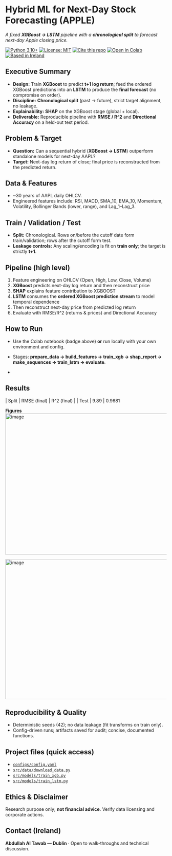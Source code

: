 # Hybrid ML for Next-Day Stock Forecasting (APPLE)
*A fixed **XGBoost → LSTM** pipeline with a **chronological split** to forecast next-day Apple closing price.*

[![Python 3.10+](https://img.shields.io/badge/python-3.10%2B-blue)](#)
[![License: MIT](https://img.shields.io/badge/License-MIT-green.svg)](LICENSE)
[![Cite this repo](https://img.shields.io/badge/Cite-CITATION.cff-blue)](CITATION.cff)
[![Open in Colab](https://colab.research.google.com/assets/colab-badge.svg)](https://colab.research.google.com/drive/1XT7KS9PuJnqa8g7dV8AorjTCziD_3icp?usp=sharing)
[![Based in Ireland](https://img.shields.io/badge/Based%20in-Ireland-169B62)](#)

## Executive Summary
- **Design:** Train **XGBoost** to predict **t+1 log return**; feed the ordered XGBoost predictions into an **LSTM** to produce the **final forecast** (no compromise on order).
- **Discipline:** **Chronological split** (past → future), strict target alignment, no leakage.
- **Explainability:** **SHAP** on the XGBoost stage (global + local).
- **Deliverable:** Reproducible pipeline with **RMSE / R^2** and **Directional Accuracy** on a held-out test period.

## Problem & Target
- **Question:** Can a sequential hybrid (**XGBoost → LSTM**) outperform standalone models for next-day AAPL?
- **Target:** Next-day log return of close; final price is reconstructed from the predicted return.

## Data & Features
- ~30 years of AAPL daily OHLCV.
- Engineered features include: RSI, MACD, SMA_10, EMA_10, Momentum, Volatility, Bollinger Bands (lower, range), and Lag_1–Lag_3.

## Train / Validation / Test
- **Split:** Chronological. Rows on/before the cutoff date form train/validation; rows after the cutoff form test.
- **Leakage controls:** Any scaling/encoding is fit on **train only**; the target is strictly **t+1**.

## Pipeline (high level)

1) Feature engineering on OHLCV (Open, High, Low, Close, Volume) 
2) **XGBoost** predicts next-day log return and then reconstruct price
3) **SHAP** explains feature contribution to XGBOOST  
4) **LSTM** consumes the **ordered XGBoost prediction stream** to model temporal dependence  
5) Then reconstruct next-day price from predicted log return  
6) Evaluate with RMSE/R^2 (returns & prices) and Directional Accuracy

## How to Run
- Use the Colab notebook (badge above) **or** run locally with your own environment and config.  
- Stages: **prepare_data → build_features → train_xgb → shap_report → make_sequences → train_lstm → evaluate**.

- 
## Results  
| Split | RMSE (final) | R^2 (final) |
| Test  | 9.89           | 0.9681       

**Figures**  
<img width="610" height="440" alt="image" src="https://github.com/user-attachments/assets/ef718a34-acd3-4d78-8f34-1475bb847e75" />

<img width="1079" height="436" alt="image" src="https://github.com/user-attachments/assets/d1595006-a134-4ce1-9ed5-4c3c73919094" />


## Reproducibility & Quality
- Deterministic seeds (42); no data leakage (fit transforms on train only).
- Config-driven runs; artifacts saved for audit; concise, documented functions.

## Project files (quick access)

- [`configs/config.yaml`](configs/config.yaml)
- [`src/data/download_data.py`](src/data/download_data.py)
- [`src/models/train_xgb.py`](src/models/train_xgb.py)
- [`src/models/train_lstm.py`](src/models/train_lstm.py)

  
## Ethics & Disclaimer
Research purpose only; **not financial advice**. Verify data licensing and corporate actions.

## Contact (Ireland)
**Abdullah Al Tawab — Dublin** · Open to walk-throughs and technical discussion.







 
